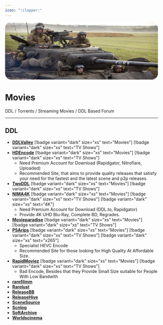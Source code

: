 ```yaml
---
icon: ":clapper:"
---
```


![](/static/assets/banner/movies.png)
# Movies

DDL / Torrents / Streaming Movies / DDL Based Forum
___

## DDL

- [**DDLValley**](https://ddlvalley.me/) [!badge variant="dark" size="xs" text="Movies"] [!badge variant="dark" size="xs" text="TV Shows"]
- [**HDEncode**](https://hdencode.org/) [!badge variant="dark" size="xs" text="Movies"] [!badge variant="dark" size="xs" text="TV Shows"]
    - Need Premium Account for Download (Rapidgator, Nitroflare, Uploaded)
    - Recommended Site, that aims to provide quality releases that satisfy your need for the fastest and the latest scene and p2p releases.
- [**TwoDDL**](https://2ddl.cz/) [!badge variant="dark" size="xs" text="Movies"] [!badge variant="dark" size="xs" text="TV Shows"]
- [**NIMA4K**](https://nima4k.org/) [!badge variant="dark" size="xs" text="Movies"] [!badge variant="dark" size="xs" text="TV Shows"] [!badge variant="dark" size="xs" text="4K"]
    - Need Premium Account for Download (DDL.to, Rapidgator)
    - Provide 4K UHD Blu-Ray, Complete BD, Regrades.
- [**Movieparadise**](https://movieparadise.org/) [!badge variant="dark" size="xs" text="Movies"] [!badge variant="dark" size="xs" text="TV Shows"]
- [**PSArips**](https://psa.wf/) [!badge variant="dark" size="xs" text="Movies"] [!badge variant="dark" size="xs" text="TV Shows"] [!badge variant="dark" size="xs" text="x265"]
    - Specialist HEVC Encode
    - Recommended Site for those looking for High Quality At Affordable Size.
- [**RapidMoviez**](https://rmz.cr/) [!badge variant="dark" size="xs" text="Movies"] [!badge variant="dark" size="xs" text="TV Shows"]
    - Bad Encode, Besides that they Provide Small Size suitable for People With Low Bandwith
- [**rarefilmm**](https://rarefilmm.com/)
- [**Rarelust**](https://rarelust.com/)
- [**ReleaseBB**](https://rlsbb.ru/)
- [**ReleaseHive**](https://releasehive.org/)
- [**SceneSource**](https://scnsrc.me/)
- [**Scnlog**](https://scnlog.me/)
- [**SoftArchive**](https://sanet.ws/full/)
- [**Worldscinema**](https://worldscinema.org/)